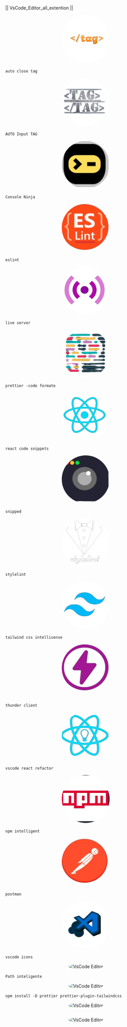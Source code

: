 || VsCode_Editor_all_extention ||
<p align="center">
  <img src="1-removebg-preview.png" alt="VsCode Editor" width="150" height="150" style="border-radius: 50%;">
</p>

```
auto close tag
```
<p align="center">
  <img src="https://github.com/md-jaman-web-developer/-VsCode_Editor_all_extention-/blob/main/%7C%7CAll%20Photos%20%7C%7C/Auto_Input_Tag-removebg-preview.png" alt="VsCode Editor" width="150" height="150" style="border-radius: 50%;">
</p>

```
AUTO Input TAG
```

<p align="center">
  <img src="https://github.com/md-jaman-web-developer/-VsCode_Editor_all_extention-/blob/main/%7C%7CAll%20Photos%20%7C%7C/Console_Ninja-removebg-preview.png" alt="VsCode Editor" width="150" height="150" style="border-radius: 50%;">
</p>

```
Console Ninja
```

<p align="center">
  <img src="https://github.com/md-jaman-web-developer/-VsCode_Editor_all_extention-/blob/main/%7C%7CAll%20Photos%20%7C%7C/ESLint-removebg-preview.png" alt="VsCode Editor" width="150" height="150" style="border-radius: 50%;">
</p>

```
eslint
```
<p align="center">
  <img src="https://github.com/md-jaman-web-developer/-VsCode_Editor_all_extention-/blob/main/%7C%7CAll%20Photos%20%7C%7C/Live_Server-removebg-preview.png" alt="VsCode Editor" width="150" height="150" style="border-radius: 50%;">
</p>

```
live server
```
<p align="center">
  <img src="https://github.com/md-jaman-web-developer/-VsCode_Editor_all_extention-/blob/main/%7C%7CAll%20Photos%20%7C%7C/Prettier_-_Code_formatter-removebg-preview.png" alt="VsCode Editor" width="150" height="150" style="border-radius: 50%;">
</p>

```
prettier -code formate

```
<p align="center">
  <img src="https://github.com/md-jaman-web-developer/-VsCode_Editor_all_extention-/blob/main/%7C%7CAll%20Photos%20%7C%7C/Reactjs_code_snippets-removebg-preview.png" alt="VsCode Editor" width="150" height="150" style="border-radius: 50%;">
</p>

```
react code snippets
```
<p align="center">
  <img src="https://github.com/md-jaman-web-developer/-VsCode_Editor_all_extention-/blob/main/%7C%7CAll%20Photos%20%7C%7C/Snipped-removebg-preview.png" alt="VsCode Editor" width="150" height="150" style="border-radius: 50%;">
</p>

```
snipped

```
<p align="center">
  <img src="https://github.com/md-jaman-web-developer/-VsCode_Editor_all_extention-/blob/main/%7C%7CAll%20Photos%20%7C%7C/Stylelint-removebg-preview.png" alt="VsCode Editor" width="150" height="150" style="border-radius: 50%;">
</p>

```
stylelint
```
<p align="center">
  <img src="https://github.com/md-jaman-web-developer/-VsCode_Editor_all_extention-/blob/main/%7C%7CAll%20Photos%20%7C%7C/Tailwind_CSS_IntelliSense-removebg-preview.png" alt="VsCode Editor" width="150" height="150" style="border-radius: 50%;">
</p>

```
tailwind css intellisense
```
<p align="center">
  <img src="https://github.com/md-jaman-web-developer/-VsCode_Editor_all_extention-/blob/main/%7C%7CAll%20Photos%20%7C%7C/Thunder_Client-removebg-preview%20(1).png" alt="VsCode Editor" width="150" height="150" style="border-radius: 50%;">
</p>

```

thunder client
```
<p align="center">
  <img src="https://github.com/md-jaman-web-developer/-VsCode_Editor_all_extention-/blob/main/%7C%7CAll%20Photos%20%7C%7C/VSCode_React_Refactor-removebg-preview.png" alt="VsCode Editor" width="150" height="150" style="border-radius: 50%;">
</p>

```
vscode react refactor

```
<p align="center">
  <img src="https://github.com/md-jaman-web-developer/-VsCode_Editor_all_extention-/blob/main/%7C%7CAll%20Photos%20%7C%7C/npm_Intellisense-removebg-preview%20(1).png" alt="VsCode Editor" width="150" height="150" style="border-radius: 50%;">
</p>

```
npm intelligent
```
<p align="center">
  <img src="https://github.com/md-jaman-web-developer/-VsCode_Editor_all_extention-/blob/main/%7C%7CAll%20Photos%20%7C%7C/postman-removebg-preview.png" alt="VsCode Editor" width="150" height="150" style="border-radius: 50%;">
</p>

```
postman
```


<p align="center">
  <img src="https://github.com/md-jaman-web-developer/-VsCode_Editor_all_extention-/blob/main/%7C%7CAll%20Photos%20%7C%7C/vscode-icons-removebg-preview.png" alt="VsCode Editor" width="150" height="150" style="border-radius: 50%;">
</p>

```
vscode icons
```
<p align="center">
  <img src="" alt="VsCode Editor" width="150" height="150" style="border-radius: 50%;">
</p>

```
Path inteligente
```
<p align="center">
  <img src="" alt="VsCode Editor" width="150" height="150" style="border-radius: 50%;">
</p>

```
npm install -D prettier prettier-plugin-tailwindcss
```
<p align="center">
  <img src="" alt="VsCode Editor" width="150" height="150" style="border-radius: 50%;">
</p>

```

```
<p align="center">
  <img src="" alt="VsCode Editor" width="150" height="150" style="border-radius: 50%;">
</p>

```

```
